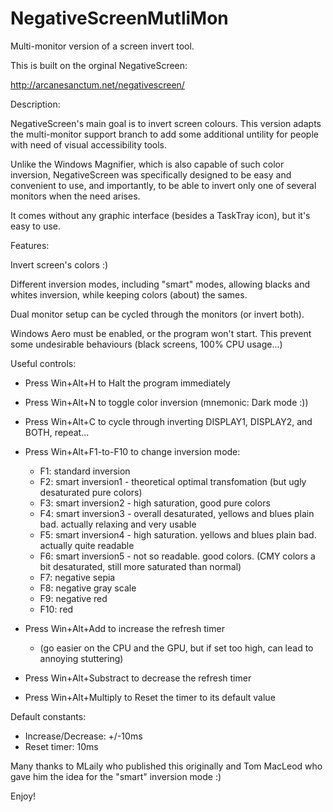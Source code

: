 # NegativeScreenMutliMon
 Multi-monitor version of a screen invert tool.

 This is built on the orginal NegativeScreen:

http://arcanesanctum.net/negativescreen/


Description:

NegativeScreen's main goal is to invert screen colours.  This version adapts the multi-monitor support branch to
add some additional untility for people with need of visual accessibility tools.

Unlike the Windows Magnifier, which is also capable of such color inversion,
NegativeScreen was specifically designed to be easy and convenient to use, and importantly, to 
be able to invert only one of several monitors when the need arises.

It comes without any graphic interface (besides a TaskTray icon), but it's easy to use.

Features:

Invert screen's colors :)

Different inversion modes, including "smart" modes,
allowing blacks and whites inversion, while keeping colors (about) the sames.

Dual monitor setup can be cycled through the monitors (or invert both).

Windows Aero must be enabled, or the program won't start.
This prevent some undesirable behaviours (black screens, 100% CPU usage...)

Useful controls:

* Press Win+Alt+H to Halt the program immediately
* Press Win+Alt+N to toggle color inversion (mnemonic: Dark mode :))
* Press Win+Alt+C to cycle through inverting DISPLAY1, DISPLAY2, and BOTH, repeat...

* Press Win+Alt+F1-to-F10 to change inversion mode:
	* F1: standard inversion
 	* F2: smart inversion1 - theoretical optimal transfomation (but ugly desaturated pure colors)
	* F3: smart inversion2 - high saturation, good pure colors
	* F4: smart inversion3 - overall desaturated, yellows and blues plain bad. actually relaxing and very usable
	* F5: smart inversion4 - high saturation. yellows and blues  plain bad. actually quite readable
	* F6: smart inversion5 - not so readable. good colors. (CMY colors a bit desaturated, still more saturated than normal)
	* F7: negative sepia
	* F8: negative gray scale
	* F9: negative red
	* F10: red

* Press Win+Alt+Add to increase the refresh timer
	* (go easier on the CPU and the GPU, but if set too high, can lead to annoying stuttering)
* Press Win+Alt+Substract to decrease the refresh timer
* Press Win+Alt+Multiply to Reset the timer to its default value

Default constants:
* Increase/Decrease: +/-10ms
* Reset timer: 10ms

Many thanks to MLaily who published this originally and 
Tom MacLeod who gave him the idea for the "smart" inversion mode :)

Enjoy!
